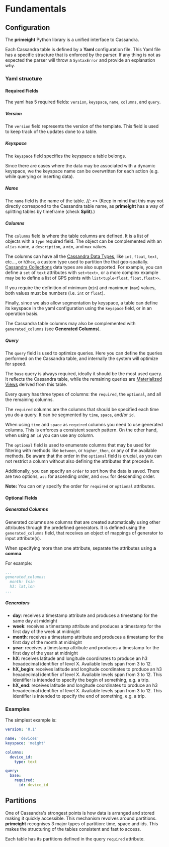 # Fundamentals

## Configuration
The **primeight** Python library is a unified interface to Cassandra.

Each Cassandra table is defined by a __Yaml__ configuration file.
This Yaml file has a specific structure that is enforced by the parser.
If any thing is not as expected the parser will throw a `SyntaxError`
and provide an explanation why.

### Yaml structure

#### Required Fields
The yaml has 5 required fields: `version`, `keyspace`, `name`, `columns`, and `query`.

##### Version
The `version` field represents the version of the template.
This field is used to keep track of the updates done to a table.

##### Keyspace
The `keyspace` field specifies the keyspace a table belongs.

Since there are cases where the data may be associated with a dynamic keyspace,
we the keyspace name can be overwritten for each action (e.g. while querying or inserting data).

##### Name
The `name` field is the name of the table.
[//]: <> (Keep in mind that this may not directly correspond to the Cassandra table name, as **primeight** has a way of splitting tables by timeframe (check **Split**).)

##### Columns
The `columns` field is where the table columns are defined.
It is a list of objects with a `type` required field.
The object can be complemented with an `alias` name, a `description`,
a `min`, and `max` values.

The columns can have all the
[Cassandra Data Types](https://cassandra.apache.org/doc/latest/cql/types.html),
like `int`, `float`, `text`, etc..., or `h3hex`,
a custom type used to partition the that geo-spatially.
[Cassandra Collections](https://cassandra.apache.org/doc/latest/cql/types.html#collections)
data types are also supported.
For example, you can define a `set` of `text` attributes with `set<text>`, or
a more complex example may be to define a list of GPS points with
`list<tuple<float,float,float>>`.

If you require the definition of minimum (`min`) and maximum (`max`) values,
both values must be numbers (i.e. `int` or `float`).

Finally, since we also allow segmentation by keyspace,
a table can define its keyspace in the yaml configuration using the `keyspace` field,
or in an operation basis.

The Cassandra table columns may also be complemented
with `generated_columns` (see **Generated Columns**).

##### Query
The `query` field is used to optimize queries.
Here you can define the queries performed on the Cassandra table,
and internally the system will optimize for speed.

The `base` query is always required, ideally it should be the most used query.
It reflects the Cassandra table, while the remaining queries are
[Materialized Views](https://cassandra.apache.org/doc/latest/cql/mvs.html) derived from this table.

Every query has three types of columns:
the `required`, the `optional`, and all the remaining columns.

The `required` columns are the columns that should be specified each time you do a query.
It can be segmented by `time`, `space`, and/or `id`.

When using `time` and `space` as `required` columns you need to use generated columns.
This is enforces a consistent search pattern.
On the other hand, when using an `id` you can use any column.

The `optional` field is used to enumerate columns that may be used for
filtering with methods like `between`, or `higher_then`, or any of the available methods.
Be aware that the order in the `optional` field is crucial,
as you can not restrict a column without also defining the attributes that precede it.

Additionally, you can specify an `order` to sort how the data is saved.
There are two options, `asc` for ascending order, and `desc` for descending order.

**Note:** You can only specify the order for `required` or `optional` attributes.

#### Optional Fields

##### Generated Columns
Generated columns are columns that are created automatically using
other attributes through the predefined generators.
It is defined using the `generated_columns` field,
that receives an object of mappings of generator to input attribute(s).

When specifying more than one attribute, separate the attributes using **a comma**.

For example:

```yaml
...
generated_columns:
  month: tsin
  h3: lat,lon
...
```

##### Generators
* **day**: receives a timestamp attribute
and produces a timestamp for the same day at midnight
* **week**: receives a timestamp attribute
and produces a timestamp for the first day of the week at midnight
* **month**: receives a timestamp attribute
and produces a timestamp for the first day of the month at midnight
* **year**: receives a timestamp attribute
and produces a timestamp for the first day of the year at midnight
* **hX**: receives latitude and longitude coordinates
to produce an h3 hexadecimal identifier of level X.
Available levels span from 3 to 12.
* **hX_begin**: receives latitude and longitude coordinates
to produce an h3 hexadecimal identifier of level X.
Available levels span from 3 to 12.
This identifier is intended to specify the begin of something, e.g. a trip.
* **hX_end**: receives latitude and longitude coordinates
to produce an h3 hexadecimal identifier of level X.
Available levels span from 3 to 12.
This identifier is intended to specify the end of something, e.g. a trip.

[//]: <> (##### Split)
[//]: <> (The `split` field adds a new level of partition to the tables.)
[//]: <> (It allows the creation of tables by `day`, `week`, `month`, or `year`.)

[//]: <> (The resulting table name has the format `{name}_{dateframe}`.)
[//]: <> (For example, the name of the `fms` table for `18/06/2019` is `fms_18_06_2019`.)

[//]: <> (Finally, to ensure that no redundant queries exist the parser)
[//]: <> (will throw an error if any query has the same `time` required columns)
[//]: <> (as the `split` partition.)

### Examples
The simplest example is:

```yaml
version: '0.1'

name: 'devices'
keyspace: 'meight'

columns:
  device_id:
    type: text

query:
  base:
    required:
      id: device_id
```

## Partitions

One of Cassandra's strongest points is how data is arranged and stored making it quickly accessible. 
This mechanism revolves around partitions.
**primeight** recognises 3 major types of partition: time, space and ids.
This makes the structuring of the tables consistent and fast to access.

Each table has its partitions defined in the query `required` attribute.